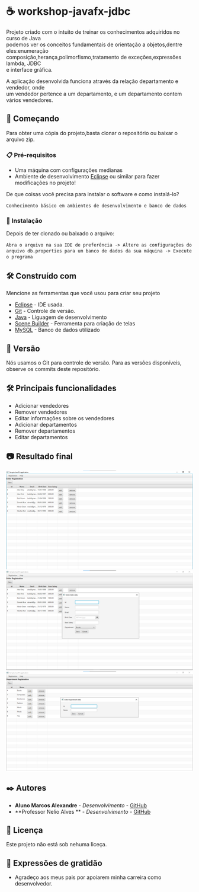 # :coffee: workshop-javafx-jdbc 
Projeto criado  com o intuito de treinar os conhecimentos adquiridos no curso de Java \
podemos ver os conceitos fundamentais de orientação a objetos,dentre eles:enumeração \
composição,herança,polimorfismo,tratamento de exceções,expressões lambda, JDBC \
e interface gráfica.

A aplicação desenvolvida funciona através da relação departamento e vendedor, onde \
um vendedor pertence a um departamento, e um departamento contem vários vendedores. 


## 🚀 Começando
Para obter uma cópia do projeto,basta clonar o repositório ou baixar o arquivo zip. 

### 📋 Pré-requisitos

* Uma máquina com configurações medianas 
* Ambiente de desenvolvimento [Eclipse](https://www.youtube.com/watch?v=hY7y3oJ41eE) ou similar para fazer modificações no projeto!

De que coisas você precisa para instalar o software e como instalá-lo?

```
Conhecimento básico em ambientes de desenvolvimento e banco de dados
```

### 🔧 Instalação
Depois de ter clonado ou baixado o arquivo:

```
Abra o arquivo na sua IDE de preferência -> Altere as configurações do arquivo db.properties para um banco de dados da sua máquina -> Execute o programa
```
## 🛠️ Construído com

Mencione as ferramentas que você usou para criar seu projeto

* [Eclipse](https://www.eclipse.org/downloads/) - IDE usada.
* [Git](https://github.com/) - Controle de versão.
* [Java](https://rometools.github.io/rome/) - Liguagem de desenvolvimento
* [Scene Builder](https://gluonhq.com/products/scene-builder/) - Ferramenta para criação de telas
* [MySQL](https://dev.mysql.com/downloads/workbench/) - Banco de dados utilizado

## 📌 Versão

Nós usamos o Git para controle de versão. Para as versões disponíveis, observe os commits deste repositório.

## :hammer_and_wrench: Principais funcionalidades
* Adicionar vendedores
* Remover vendedores
* Editar informações sobre os vendedores
* Adicionar departamentos
* Remover departamentos
* Editar departamentos

## :camera: Resultado final
![](https://github.com/MarcosdeAndrade-byte/workshop-javafx-jdbc/blob/main/img/SellerView.png)
![](https://github.com/MarcosdeAndrade-byte/workshop-javafx-jdbc/blob/main/img/addSeller.png)
![](https://github.com/MarcosdeAndrade-byte/workshop-javafx-jdbc/blob/main/img/departmentView.png)

## ✒️ Autores

* **Aluno Marcos Alexandre** - *Desenvolvimento* - [GitHub](https://github.com/MarcosdeAndrade-byte)
* **Professor Nelio Alves ** - *Desenvolvimento* - [GitHub](https://github.com/acenelio)

## 📄 Licença

Este projeto não está sob nehuma liceça.

## 🎁 Expressões de gratidão

* Agradeço aos meus pais por apoiarem minha carreira como desenvolvedor.
